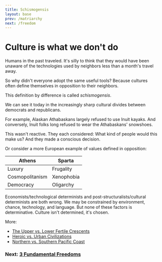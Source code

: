 ```yaml
---
title: Schismogensis
layout: base
prev: /matriarchy
next: /freedom
---
```


# Culture is what we don't do

Humans in the past traveled.
It's silly to think that they would have been unaware of the technologies used by neighbors less than a month's travel away.

So why didn't everyone adopt the same useful tools?
Because cultures often define themselves in opposition to their neighbors.

This definition by difference is called *schismogensis*.

We can see it today in the increasingly sharp cultural divides between democrats and republicans.

For example, Alaskan Athabaskans largely refused to use Inuit kayaks.
And conversely, Inuit folks long refused to wear the Athabaskans' snowshoes.

This wasn't reactive.
They each considered: What kind of people would this make us?
And they made a conscious decision.

Or consider a more European example of values defined in opposition:

Athens | Sparta
-- | --
Luxury | Frugality
Cosmopolitanism | Xenophobia
Democracy | Oligarchy

Economists/technological determinists and post-structuralists/cultural determinists are both wrong.
We may be constrained by environment, chance, technology, and language.
But none of these factors is determinative.
Culture isn't determined, it's chosen.

More:

- [The Upper vs. Lower Fertile Crescents](/fertile-crescents)
- [Heroic vs. Urban Civilizations](/charisma#heros)
- [Northern vs. Southern Pacific Coast](/pacific)

### Next: [3 Fundamental Freedoms](/freedom)

